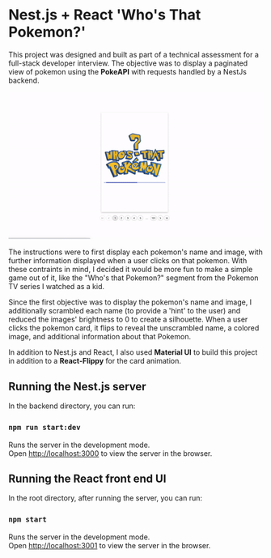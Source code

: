 # Nest.js + React 'Who's That Pokemon?'

This project was designed and built as part of a technical assessment for a full-stack developer interview. The objective was to display a paginated view of pokemon using the **PokeAPI** with requests handled by a NestJs backend.

![alt text](src/images/demo.gif)

The instructions were to first display each pokemon's name and image, with further information displayed when a user clicks on that pokemon. With these contraints in mind, I decided it would be more fun to make a simple game out of it, like the "Who's that Pokemon?" segment from the Pokemon TV series I watched as a kid.

Since the first objective was to display the pokemon's name and image, I additionally scrambled each name (to provide a 'hint' to the user) and reduced the images' brightness to 0 to create a silhouette. When a user clicks the pokemon card, it flips to reveal the unscrambled name, a colored image, and additional information about that Pokemon.

In addition to Nest.js and React, I also used **Material UI** to build this project in addition to a **React-Flippy** for the card animation.

## Running the Nest.js server

In the backend directory, you can run:

### `npm run start:dev`

Runs the server in the development mode.\
Open [http://localhost:3000](http://localhost:3000) to view the server in the browser.

## Running the React front end UI

In the root directory, after running the server, you can run:

### `npm start`

Runs the server in the development mode.\
Open [http://localhost:3001](http://localhost:3001) to view the server in the browser.
